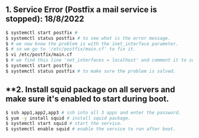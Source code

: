 

## **1. Service Error (Postfix a mail service is stopped): 18/8/2022**

```bash
$ systemctl start postfix # 
$ systemctl status postfix # to see what is the error message.
$ # we now know the problem is with the inet_interface parameter.
$ # so we go to '/etc/postfix/main.cf' to fix it.
$ vi /etc/postfix/main.cf
$ # we find this line 'net_interfaces = localhost' and comment it to solve the problem.
$ systemctl start postfix 
$ systemctl status postfix # to make sure the problem is solved.
```

## **2. Install squid package on all servers and make sure it's enabled to start during boot.

```bash
$ ssh app1,app2,app3 # ssh into all 3 apps and enter the password.
$ yum -y install squid # install squid package.
$ systemctl start squid # start the service.
$ systemctl enable squid # enable the service to run after boot.
```